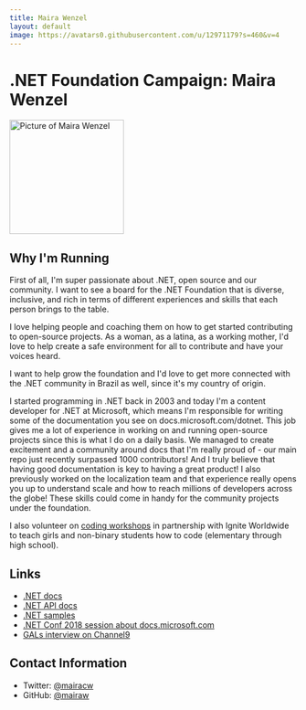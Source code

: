 ```yaml
---
title: Maira Wenzel
layout: default
image: https://avatars0.githubusercontent.com/u/12971179?s=460&v=4
---
```


# .NET Foundation Campaign: Maira Wenzel

<img src="https://avatars0.githubusercontent.com/u/12971179?s=460&v=4" width="200" height="200"  alt="Picture of Maira Wenzel" />


## Why I'm Running

First of all, I'm super passionate about .NET, open source and our community. I want to see a board for the .NET Foundation that is diverse, inclusive, and rich in terms of different experiences and skills that each person brings to the table.

I love helping people and coaching them on how to get started contributing to open-source projects. As a woman, as a latina, as a working mother, I'd love to help create a safe environment for all to contribute and have your voices heard.

I want to help grow the foundation and I'd love to get more connected with the .NET community in Brazil as well, since it's my country of origin.

I started programming in .NET back in 2003 and today I'm a content developer for .NET at Microsoft, which means I'm responsible for writing some of the documentation you see on docs.microsoft.com/dotnet. This job gives me a lot of experience in working on and running open-source projects since this is what I do on a daily basis. We managed to create excitement and a community around docs that I'm really proud of - our main repo just recently surpassed 1000 contributors! And I truly believe that having good documentation is key to having a great product! 
I also previously worked on the localization team and that experience really opens you up to understand scale and how to reach millions of developers across the globe!
These skills could come in handy for the community projects under the foundation.

I also volunteer on [coding workshops](http://www.igniteworldwide.org/microsoft-coding-workshop-with-franklin-pierce-hs-nova-hs-and-hazen-hs/) in partnership with Ignite Worldwide to teach girls and non-binary students how to code (elementary through high school).

## Links
* [.NET docs](https://github.com/dotnet/docs)
* [.NET API docs](https://github.com/dotnet/dotnet-api-docs)
* [.NET samples](https://github.com/dotnet/samples)
* [.NET Conf 2018 session about docs.microsoft.com](https://channel9.msdn.com/Events/dotnetConf/2018/S312)
* [GALs interview on Channel9](https://channel9.msdn.com/Shows/GALs/Interview-with-Maira-Wenzel-Senior-Content-Developer-on-the-NET-Team)

## Contact Information
* Twitter: [@mairacw](https://twitter.com/mairacw)
* GitHub: [@mairaw](https://github.com/mairaw)
